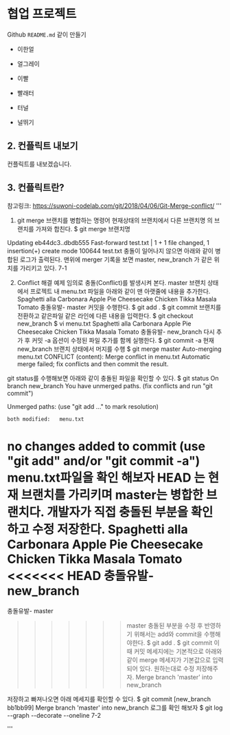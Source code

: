 # 협업 프로젝트
Github `README.md` 같이 만들기

- 이한얼

- 얼그레이

- 이빨

- 빨래터

- 터널

- 널뛰기

## 2. 컨플릭트 내보기
컨플릭트를 내보겠습니다.

## 3. 컨플릭트란?

참고링크: https://suwoni-codelab.com/git/2018/04/06/Git-Merge-conflict/
'''
1. git merge
브랜치를 병합하는 명령어
현재상태의 브랜치에서 다른 브랜치명 의 브랜치를 가져와 합친다.
$ git merge 브랜치명

Updating eb44dc3..dbdb555
Fast-forward
 test.txt | 1 +
 1 file changed, 1 insertion(+)
 create mode 100644 test.txt
충돌이 일어나지 않으면 아래와 같이 병합된 로그가 출력된다.
맨위에 merger 기록을 보면 master, new_branch 가 같은 위치를 가리키고 있다.
7-1

2. Conflict 해결 예제
임의로 충돌(Conflict)를 발생시켜 본다.
master 브랜치 상태에서 프로젝트 내 menu.txt 파일을 아래와 같이 맨 아랫줄에 내용을 추가한다.
Spaghetti alla Carbonara
Apple Pie
Cheesecake
Chicken Tikka Masala
Tomato
충돌유발- master
커밋을 수행한다.
$ git add . 
$ git commit
브랜치를 전환하고 같은파일 같은 라인에 다른 내용을 입력한다.
$ git checkout new_branch
$ vi menu.txt 
Spaghetti alla Carbonara
Apple Pie
Cheesecake
Chicken Tikka Masala
Tomato
충돌유발- new_branch
다시 추가 후 커밋 -a 옵션이 수정된 파일 추가를 함께 실행한다.
$ git commit -a
현재 new_branch 브랜치 상태에서 머지를 수행
$ git merge master
Auto-merging menu.txt
CONFLICT (content): Merge conflict in menu.txt
Automatic merge failed; fix conflicts and then commit the result.


git status를 수행해보면 아래와 같이 충돌된 파일을 확인할 수 있다.
$ git status
On branch new_branch
You have unmerged paths.
  (fix conflicts and run "git commit")

Unmerged paths:
  (use "git add <file>..." to mark resolution)

	both modified:   menu.txt

no changes added to commit (use "git add" and/or "git commit -a")
menu.txt파일을 확인 해보자
HEAD 는 현재 브랜치를 가리키며 master는 병합한 브랜치다.
개발자가 직접 충돌된 부분을 확인하고 수정 저장한다.
Spaghetti alla Carbonara
Apple Pie
Cheesecake
Chicken Tikka Masala
Tomato
<<<<<<< HEAD
충돌유발- new_branch
=======
충돌유발- master
>>>>>>> master
충돌된 부분을 수정 후 반영하기 위해서는 add와 commit을 수행해야한다.
$ git add . 
$ git commit
이때 커밋 메세지에는 기본적으로 아래와 같이 merge 메세지가 기본값으로 입력되어 있다.
원하는대로 수정 저장해주자.
Merge branch 'master' into new_branch

저장하고 빠져나오면 아래 메세지를 확인할 수 있다.
$ git commit 
[new_branch bb1bb99] Merge branch 'master' into new_branch
로그를 확인 해보자
$ git log --graph --decorate --oneline
7-2

'''